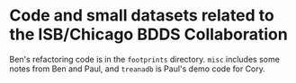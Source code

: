 # Code and small datasets related to the ISB/Chicago BDDS Collaboration

Ben's refactoring code is in the `footprints` directory. `misc` includes some notes from Ben and Paul, and `treanadb` is Paul's demo code for Cory.
